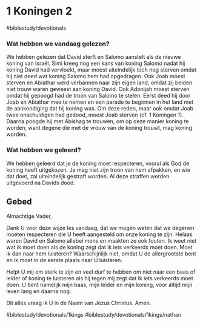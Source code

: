 # 1 Koningen 2 
#biblestudy/devotionals

### Wat hebben we vandaag gelezen?
We hebben gelezen dat David sterft en Salomo aanstelt als de nieuwe koning van Israël.
Simi kreeg nog een kans van koning Salomo nadat hij koning David had vervloekt, maar moest uiteindelijk toch nog sterven omdat hij niet deed wat koning Salomo hem had opgedragen. 
Ook Joab moest sterven en Abiathar werd verbannen naar zijn eigen land, omdat zij beiden niet trouw waren geweest aan koning David. 
Ook Adonijah moest sterven omdat hij gepoogd had de troon van Salomo te stelen. Eerst deed hij door Joab en Abiathar mee te nemen en een parade te beginnen in het land met de aankondiging dat hij koning was. Om deze reden, maar ook omdat Joab twee onschuldigen had gedood, moest Joab sterven (cf. 1 Koningen 1). Daarna poogde hij met Abishag te trouwen, om op deze manier koning te worden, want degene die met de vrouw van de koning trouwt, mag koning worden. 

### Wat hebben we geleerd?
We hebben geleerd dat je de koning moet respecteren, vooral als God de koning heeft uitgekozen. Je mag niet zijn troon van hem afpakken, en wie dat doet, zal uiteindelijk gestraft worden. 
Al deze straffen werden uitgevoerd na Davids dood. 

## Gebed
Almachtige Vader, 

Dank U voor deze wijze les vandaag, dat we mogen weten dat we degenen moeten respecteren die U heeft aangesteld om onze koning te zijn. Helaas waren David en Salomo allebei mens en maakten ze ook fouten. Ik weet niet wat ik moet doen als de koning zegt dat ik iets verkeerds moet doen. Moet ik dan naar hem luisteren? Waarschijnlijk niet, omdat U de allergrootste bent en ik moet in de eerste plaats naar U luisteren.

Helpt U mij om sterk te zijn en veel durf te hebben om niet naar een baas of leider of koning te luisteren als hij tegen mij zegt dat ik iets verkeerds moet doen. U bent namelijk mijn baas, mijn leider en mijn koning, voor altijd mijn leven lang en daarna nog. 

Dit alles vraag ik U in de Naam van Jezus Christus. 
Amen.

#biblestudy/devotionals/1kings #biblestudy/devotionals/1kings/nathan
